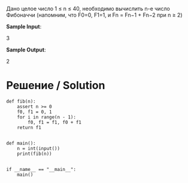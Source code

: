 Дано целое число 1 ≤ n ≤ 40, необходимо вычислить n-е число Фибоначчи (напомним, что F0=0, F1=1, и Fn = Fn−1 + Fn−2 при n ≥ 2)

**Sample Input**:

3

**Sample Output**:

2

# Решение / Solution

```
def fib(n):
    assert n >= 0
    f0, f1 = 0, 1
    for i in range(n - 1):
        f0, f1 = f1, f0 + f1
    return f1


def main():
    n = int(input())
    print(fib(n))


if __name__ == "__main__":
    main()
```